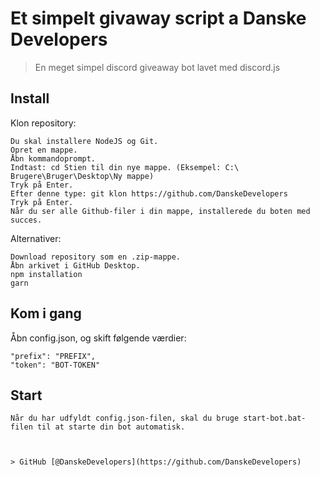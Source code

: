 # Et simpelt givaway script a Danske Developers

> En meget simpel discord giveaway bot lavet med discord.js



## Install

Klon repository:
```
Du skal installere NodeJS og Git.
Opret en mappe.
Åbn kommandoprompt.
Indtast: cd Stien til din nye mappe. (Eksempel: C:\ Brugere\Bruger\Desktop\Ny mappe)
Tryk på Enter.
Efter denne type: git klon https://github.com/DanskeDevelopers
Tryk på Enter.
Når du ser alle Github-filer i din mappe, installerede du boten med succes.
```

Alternativer:
```
Download repository som en .zip-mappe.
Åbn arkivet i GitHub Desktop.
npm installation
garn
```

## Kom i gang

Åbn config.json, og skift følgende værdier:

```
"prefix": "PREFIX",
"token": "BOT-TOKEN"
```

## Start

`Når du har udfyldt config.json-filen, skal du bruge start-bot.bat-filen til at starte din bot automatisk.`



```


> GitHub [@DanskeDevelopers](https://github.com/DanskeDevelopers)
